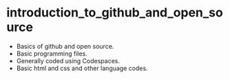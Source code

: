 # introduction_to_github_and_open_source
<ul><li>Basics of github and open source.</li>
  <li>Basic programming files.</li>
  <li>Generally coded using Codespaces.</li>
  <li>Basic html and css and other language codes.</li>
  
</ul>
